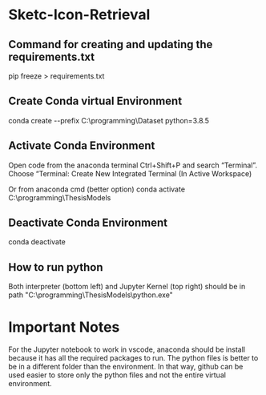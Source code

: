 # Sketc-Icon-Retrieval

## Command for creating and updating the requirements.txt
pip freeze > requirements.txt

## Create Conda virtual Environment
conda create --prefix C:\programming\Dataset python=3.8.5

## Activate Conda Environment
Open code from the anaconda terminal
Ctrl+Shift+P and search “Terminal”.
Choose “Terminal: Create New Integrated Terminal (In Active Workspace)

Or from anaconda cmd (better option)
conda activate C:\programming\ThesisModels

## Deactivate Conda Environment
conda deactivate

## How to run python
Both interpreter (bottom left) and Jupyter Kernel (top right) should be in path "C:\programming\ThesisModels\python.exe"

# Important Notes
For the Jupyter notebook to work in vscode, anaconda should be install because it has all the required
packages to run.
The python files is better to be in a different folder than the environment. In that way, github can be used easier to store only the python files and not the entire virtual environment.
